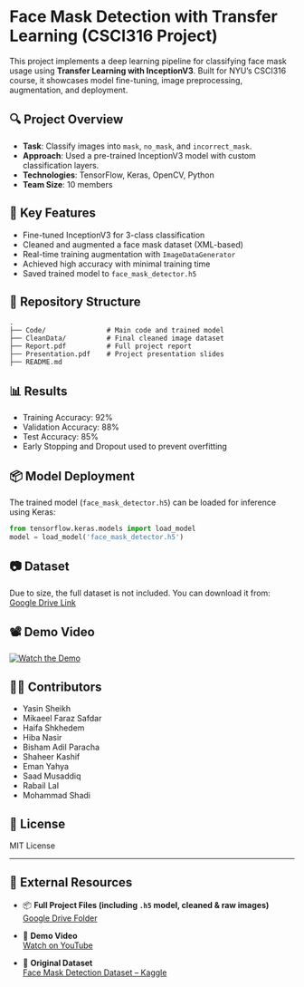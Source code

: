 # Face Mask Detection with Transfer Learning (CSCI316 Project)

This project implements a deep learning pipeline for classifying face mask usage using **Transfer Learning with InceptionV3**. Built for NYU’s CSCI316 course, it showcases model fine-tuning, image preprocessing, augmentation, and deployment.

## 🔍 Project Overview

- **Task**: Classify images into `mask`, `no_mask`, and `incorrect_mask`.
- **Approach**: Used a pre-trained InceptionV3 model with custom classification layers.
- **Technologies**: TensorFlow, Keras, OpenCV, Python
- **Team Size**: 10 members

## 🧠 Key Features

- Fine-tuned InceptionV3 for 3-class classification
- Cleaned and augmented a face mask dataset (XML-based)
- Real-time training augmentation with `ImageDataGenerator`
- Achieved high accuracy with minimal training time
- Saved trained model to `face_mask_detector.h5`

## 📁 Repository Structure

```
.
├── Code/               # Main code and trained model
├── CleanData/          # Final cleaned image dataset
├── Report.pdf          # Full project report
├── Presentation.pdf    # Project presentation slides
├── README.md
```

## 📊 Results

- Training Accuracy: 92%  
- Validation Accuracy: 88%  
- Test Accuracy: 85%  
- Early Stopping and Dropout used to prevent overfitting

## 📦 Model Deployment

The trained model (`face_mask_detector.h5`) can be loaded for inference using Keras:

```python
from tensorflow.keras.models import load_model
model = load_model('face_mask_detector.h5')
```

## 📷 Dataset

Due to size, the full dataset is not included. You can download it from:
[Google Drive Link]()

## 📽️ Demo Video

[![Watch the Demo](https://img.youtube.com/vi/qn3jjj9sXQY/0.jpg)](https://youtu.be/qn3jjj9sXQY)

## 👨‍💻 Contributors

- Yasin Sheikh  
- Mikaeel Faraz Safdar  
- Haifa Shkhedem  
- Hiba Nasir  
- Bisham Adil Paracha  
- Shaheer Kashif  
- Eman Yahya  
- Saad Musaddiq  
- Rabail Lal  
- Mohammad Shadi

## 📄 License

MIT License


---

## 🔗 External Resources

- 📦 **Full Project Files (including `.h5` model, cleaned & raw images)**  
[Google Drive Folder](https://drive.google.com/drive/folders/1bK8mriK1w9v2ArJbLFxrfQPQL9XRFLEK?usp=sharing)

- 🎥 **Demo Video**  
[Watch on YouTube](https://www.youtube.com/watch?v=qn3jjj9sXQY)

- 📁 **Original Dataset**  
[Face Mask Detection Dataset – Kaggle](https://www.kaggle.com/datasets/andrewmvd/face-mask-detection?resource=download)
